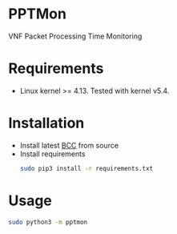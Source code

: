 # PPTMon
VNF Packet Processing Time Monitoring

# Requirements
- Linux kernel >= 4.13. Tested with kernel v5.4.

# Installation
- Install latest [BCC](https://github.com/iovisor/bcc) from source
- Install requirements
    ```bash
    sudo pip3 install -r requirements.txt
    ```

# Usage
```bash
sudo python3 -m pptmon
```
